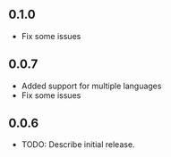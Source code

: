 
## 0.1.0
- Fix some issues

## 0.0.7
- Added support for multiple languages
- Fix some issues

## 0.0.6

- TODO: Describe initial release.
